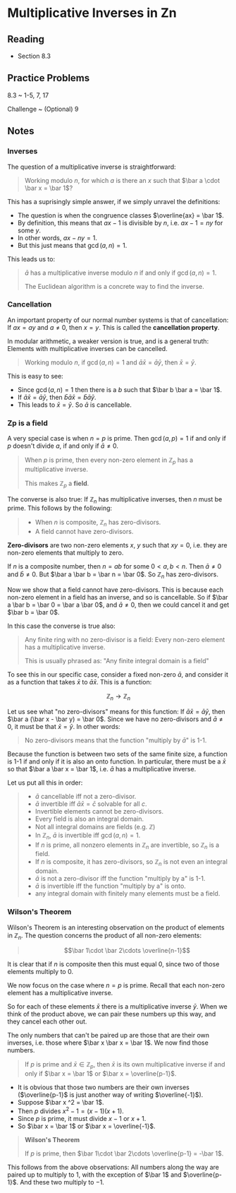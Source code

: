 # Multiplicative Inverses in Zn

## Reading

- Section 8.3

## Practice Problems

8.3
  ~ 1-5, 7, 17

Challenge
  ~ (Optional) 9

## Notes

### Inverses

The question of a multiplicative inverse is straightforward:

> Working modulo $n$, for which $a$ is there an $x$ such that $\bar a \cdot \bar x = \bar 1$?

This has a suprisingly simple answer, if we simply unravel the definitions:

- The question is when the congruence classes $\overline{ax} = \bar 1$.
- By definition, this means that $ax - 1$ is divisible by $n$, i.e. $ax - 1 = ny$ for some $y$.
- In other words, $ax - ny = 1$.
- But this just means that $\gcd(a, n) = 1$.

This leads us to:

> $\bar a$ has a multiplicative inverse modulo $n$ if and only if $\gcd(a,n) = 1$.
>
> The Euclidean algorithm is a concrete way to find the inverse.

### Cancellation

An important property of our normal number systems is that of cancellation: If $ax=ay$ and $a\neq 0$, then $x=y$. This is called the **cancellation property**.

In modular arithmetic, a weaker version is true, and is a general truth: Elements with multiplicative inverses can be cancelled.

> Working modulo $n$, if $\gcd(a, n) = 1$ and $\bar a \bar x = \bar a \bar y$, then $\bar x = \bar y$.

This is easy to see:

- Since $\gcd(a, n) = 1$ then there is a $b$ such that $\bar b \bar a = \bar 1$.
- If $\bar a \bar x = \bar a \bar y$, then $\bar b \bar a \bar x = \bar b \bar a \bar y$.
- This leads to $\bar x = \bar y$. So $\bar a$ is cancellable.

### Zp is a field

A very special case is when $n=p$ is prime. Then $\gcd(a,p) = 1$ if and only if $p$ doesn't divide $a$, if and only if $\bar a\neq 0$.

> When $p$ is prime, then every non-zero element in $\mathbb{Z}_p$ has a multiplicative inverse.
>
> This makes $\mathbb{Z}_p$ a **field**.

The converse is also true: If $\mathbb{Z}_n$ has multiplicative inverses, then $n$ must be prime. This follows by the following:

> - When $n$ is composite, $\mathbb{Z}_n$ has zero-divisors.
> - A field cannot have zero-divisors.

**Zero-divisors** are two non-zero elements $x$, $y$ such that $xy=0$, i.e. they are non-zero elements that multiply to zero.

If $n$ is a composite number, then $n = ab$ for some $0 < a,b< n$. Then $\bar a\neq 0$ and $\bar b\neq 0$. But $\bar a \bar b = \bar n = \bar 0$. So $\mathbb{Z}_n$ has zero-divisors.

Now we show that a field cannot have zero-divisors. This is because each non-zero element in a field has an inverse, and so is cancellable. So if $\bar a \bar b = \bar 0 = \bar a \bar 0$, and $\bar a\neq 0$, then we could cancel it and get $\bar b = \bar 0$.

In this case the converse is true also:

> Any finite ring with no zero-divisor is a field: Every non-zero element has a multiplicative inverse.
>
> This is usually phrased as: "Any finite integral domain is a field"

To see this in our specific case, consider a fixed non-zero $\bar a$, and consider it as a function that takes $\bar x$ to $\bar a \bar x$. This is a function:

$$\mathbb{Z}_n \to \mathbb{Z}_n$$

Let us see what "no zero-divisors" means for this function: If $\bar a \bar x = \bar a \bar y$, then $\bar a (\bar x - \bar y) = \bar 0$. Since we have no zero-divisors and $\bar a\neq 0$, it must be that $\bar x = \bar y$. In other words:

> No zero-divisors means that the function "multiply by $\bar a$" is 1-1.

Because the function is between two sets of the same finite size, a function is 1-1 if and only if it is also an onto function. In particular, there must be a $\bar x$ so that $\bar a \bar x = \bar 1$, i.e. $\bar a$ has a multiplicative inverse.

Let us put all this in order:

> - $\bar a$ cancellable iff not a zero-divisor.
> - $\bar a$ invertible iff $\bar a \bar x = \bar c$ solvable for all $c$.
> - Invertible elements cannot be zero-divisors.
> - Every field is also an integral domain.
> - Not all integral domains are fields (e.g. $\mathbb{Z}$)
> - In $\mathbb{Z}_n$, $\bar a$ is invertible iff $\gcd(a,n) = 1$.
> - If $n$ is prime, all nonzero elements in $\mathbb{Z}_n$ are invertible, so $\mathbb{Z}_n$ is a field.
> - If $n$ is composite, it has zero-divisors, so $\mathbb{Z}_n$ is not even an integral domain.
> - $\bar a$ is not a zero-divisor iff the function "multiply by a" is 1-1.
> - $\bar a$ is invertible iff the function "multiply by a" is onto.
> - any integral domain with finitely many elements must be a field.

### Wilson's Theorem

Wilson's Theorem is an interesting observation on the product of elements in $\mathbb{Z}_n$. The question concerns the product of all non-zero elements:

> $$\bar 1\cdot \bar 2\cdots \overline{n-1}$$

It is clear that if $n$ is composite then this must equal $0$, since two of those elements multiply to $0$.

We now focus on the case where $n=p$ is prime. Recall that each non-zero element has a multiplicative inverse.

So for each of these elements $\bar x$ there is a multiplicative inverse $\bar y$. When we think of the product above, we can pair these numbers up this way, and they cancel each other out.

The only numbers that can't be paired up are those that are their own inverses, i.e. those where $\bar x \bar x = \bar 1$. We now find those numbers.

> If $p$ is prime and $\bar x\in\mathbb{Z}_p$, then $\bar x$ is its own multiplicative inverse if and only if $\bar x = \bar 1$ or $\bar x = \overline{p-1}$.

- It is obvious that those two numbers are their own inverses ($\overline{p-1}$ is just another way of writing $\overline{-1}$).
- Suppose $\bar x ^2 = \bar 1$.
- Then $p$ divides $x^2 - 1 = (x-1)(x+1)$.
- Since $p$ is prime, it must divide $x-1$ or $x+1$.
- So $\bar x = \bar 1$ or $\bar x = \overline{-1}$.

> **Wilson's Theorem**
>
> If $p$ is prime, then $\bar 1\cdot \bar 2\cdots \overline{p-1} = -\bar 1$.

This follows from the above observations: All numbers along the way are paired up to multiply to $1$, with the exception of $\bar 1$ and $\overline{p-1}$. And these two multiply to $-1$.
